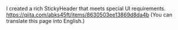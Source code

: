 I created a rich StickyHeader that meets special UI requirements.
https://qiita.com/abks45ft/items/8630503ee13869d8da4b
(You can translate this page into English.)
